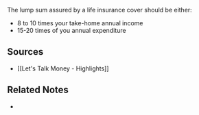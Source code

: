 The lump sum assured by a life insurance cover should be either:
- 8 to 10 times your take-home annual income
- 15-20 times of you annual expenditure

## Sources
- [[Let's Talk Money - Highlights]]

## Related Notes
- 